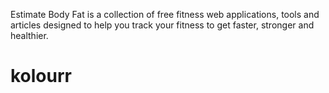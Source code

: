 Estimate Body Fat is a collection of free fitness web applications, tools and articles designed to help you track your fitness to get faster, stronger and healthier.
# kolourr
